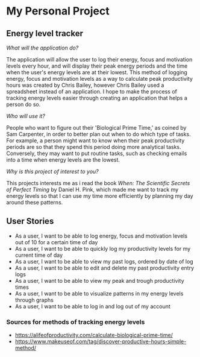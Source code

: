 # My Personal Project

## Energy level tracker

*What will the application do?*

The application will allow the user to log their energy, focus and motivation levels every hour,
and will display their peak energy periods and the time when the user's energy levels are at their lowest. This method 
of logging energy, focus and motivation levels as a way to calculate peak productivity hours was created by Chris 
Bailey, however Chris Bailey used a spreadsheet instead of an application. I hope to make the process of tracking energy
levels easier through creating an application that helps a person do so.

*Who will use it?*

People who want to figure out their 'Biological Prime Time,' as coined by Sam Carpenter, in order to better plan out 
when to do which type of tasks. For example, a person might want to know when their peak productivity periods are
so that they spend this period doing more analytical tasks. Conversely, they may want to put routine tasks, 
such as checking emails into a time when energy levels are the lowest.

*Why is this project of interest to you?*

This projects interests me as i read the book *When: The Scientific Secrets of Perfect Timing* by Daniel H. Pink, 
which made me want to track my energy levels so that I can use my time more efficiently by planning my day around 
these patterns.

## User Stories
- As a user, I want to be able to log energy, focus and motivation levels out of 10 for a certain time of day
- As a user, I want to be able to quickly log my productivity levels for my current time of day
- As a user, I want to be able to view my past logs, ordered by date of log
- As a user, I want to be able to edit and delete my past productivity entry logs
- As a user, I want to be able to view my peak and trough productivity times
- As a user, I want to be able to visualize patterns in my energy levels through graphs 
- As a user, I want to be able to log in and log out of my account

### Sources for methods of tracking energy levels
- https://alifeofproductivity.com/calculate-biological-prime-time/
- https://www.makeuseof.com/tag/discover-productive-hours-simple-method/